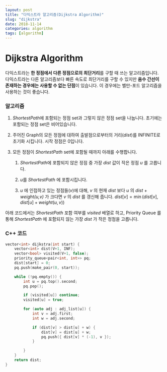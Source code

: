 ```yaml
---
layout: post
title: "다익스트라 알고리즘(Dijkstra Algorithm)"
slug: "dijkstra"
date: 2018-11-14
categories: algorithm
tags: [algorithm]
---
```


# Dijkstra Algorithm

다익스트라는 **한 정점에서 다른 정점으로의 최단거리**를 구할 때 쓰는 알고리즘입니다. 다익스트라는 다른 알고리즘보다 빠른 속도로 최단거리를 구할 수 있지만 **음수 간선이 존재하는 경우에는 사용할 수 없는 단점**이 있습니다. 이 경우에는 벨만-포드 알고리즘을 사용하는 것이 좋습니다. 



### 알고리즘

1. *ShortestPath*에 포함되는 정점 set과 그렇지 않은 정점 set을 나눕니다.
   초기에는 포함되는 정점 set은 비어있습니다. 

2. 주어진 Graph의 모든 정점에 대하여 출발점으로부터의 거리(*dist*)를 INFINITE로 초기화 시킵니다. 시작 정점은 0입니다.

3. 모든 정점이 *ShortestPath* set에 포함될 때까지 아래를 수행합니다.

   1. *ShortestPath*에 포함되지 않은 정점 중 가장 *dist* 값이 작은 정점 *u* 를 고릅니다.

   2. *u*를 *ShortestPath* 에 포함시킵니다.

   3. *u* 에 인접하고 있는 정점들(*v*)에 대해, *v* 의 현재 *dist* 보다 *u* 의 *dist* + *weight(u,v)* 가 크다면 *v* 의 *dist* 를 갱신해 줍니다.
      $dist[v] = \min(dist[v], dist[u] + weight(u,v))$


아래 코드에서는 *ShortestPath* 포함 여부를 *visited* 배열로 하고, Priority Queue 를 통해 *ShortestPath* 에 포함되지 않는 가장 *dist* 가 작은 정점을 고릅니다.



### C++ 코드

```c++
vector<int> dijkstra(int start) {
	vector<int> dist(V+1, INF);
	vector<bool> visited(V+1, false);
	priority_queue<pair<int, int>> pq;
	dist[start] = 0;
	pq.push(make_pair(0, start));

	while (!pq.empty()) {
		int u = pq.top().second;
		pq.pop();

		if (visited[u]) continue;
		visited[u] = true;

		for (auto adj : adj_list[u]) {
			int v = adj.first;
			int w = adj.second;

			if (dist[v] > dist[u] + w) {
				dist[v] = dist[u] + w;
				pq.push({ dist[v] * (-1), v });
			}

		}
	}
	return dist;
}
```

